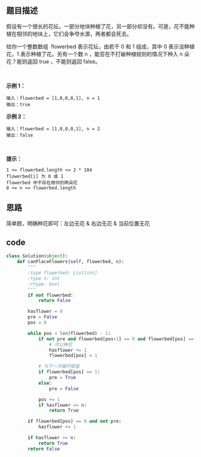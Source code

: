 ## 题目描述

假设有一个很长的花坛，一部分地块种植了花，另一部分却没有。可是，花不能种植在相邻的地块上，它们会争夺水源，两者都会死去。

给你一个整数数组  flowerbed 表示花坛，由若干 0 和 1 组成，其中 0 表示没种植花，1 表示种植了花。另有一个数 n ，能否在不打破种植规则的情况下种入 n 朵花？能则返回 true ，不能则返回 false。

 

**示例 1：**

    输入：flowerbed = [1,0,0,0,1], n = 1
    输出：true

**示例 2：**

    输入：flowerbed = [1,0,0,0,1], n = 2
    输出：false
 

**提示：**

    1 <= flowerbed.length <= 2 * 104
    flowerbed[i] 为 0 或 1
    flowerbed 中不存在相邻的两朵花
    0 <= n <= flowerbed.length


## 思路

简单题，明确种花即可：左边无花 & 右边无花 & 当前位置无花

## code

```python
class Solution(object):
    def canPlaceFlowers(self, flowerbed, n):
        """
        :type flowerbed: List[int]
        :type n: int
        :rtype: bool
        """
        if not flowerbed:
            return False

        hasflower = 0
        pre = False
        pos = 0

        while pos < len(flowerbed) - 1:
            if not pre and flowerbed[pos+1] == 0 and flowerbed[pos] == 0:
                # 可以种花
                hasflower += 1
                flowerbed[pos] = 1

            # 为下一次循环赋值
            if flowerbed[pos] == 1:
                pre = True
            else:
                pre = False

            pos += 1
            if hasflower >= n:
                return True

        if flowerbed[pos] == 0 and not pre:
            hasflower += 1

        if hasflower >= n:
            return True
        return False
```